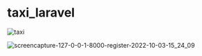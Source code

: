 # taxi_laravel

![taxi](https://user-images.githubusercontent.com/79381313/193573721-00a4cb19-5b68-4c50-9448-44f43e727772.png)


![screencapture-127-0-0-1-8000-register-2022-10-03-15_24_09](https://user-images.githubusercontent.com/79381313/193573751-f739c2df-9ff4-4654-94d4-396f86eb98dc.png)
